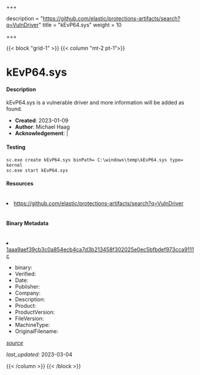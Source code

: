 +++

description = "https://github.com/elastic/protections-artifacts/search?q=VulnDriver"
title = "kEvP64.sys"
weight = 10

+++


{{< block "grid-1" >}}
{{< column "mt-2 pt-1">}}


# kEvP64.sys

#### Description


kEvP64.sys is a vulnerable driver and more information will be added as found.


- **Created**: 2023-01-09
- **Author**: Michael Haag
- **Acknowledgement**:  | [](https://twitter.com/)

#### Testing

```
sc.exe create kEvP64.sys binPath= C:\windows\temp\kEvP64.sys type= kernel
sc.exe start kEvP64.sys
```

#### Resources
<br>


<li><a href=" https://github.com/elastic/protections-artifacts/search?q=VulnDriver"> https://github.com/elastic/protections-artifacts/search?q=VulnDriver</a></li>


<br>


#### Binary Metadata
<br>



<li><a href="https://www.virustotal.com/gui/file/1aaa9aef39cb3c0a854ecb4ca7d3b213458f302025e0ec5bfbdef973cca9111c">1aaa9aef39cb3c0a854ecb4ca7d3b213458f302025e0ec5bfbdef973cca9111c</a></li>



- binary: 
- Verified: 
- Date: 
- Publisher: 
- Company: 
- Description: 
- Product: 
- ProductVersion: 
- FileVersion: 
- MachineType: 
- OriginalFilename: 

[*source*](https://github.com/magicsword-io/LOLDrivers/tree/main/yaml/kevp64.sys.yml)

*last_updated:* 2023-03-04


{{< /column >}}
{{< /block >}}

